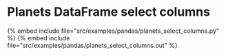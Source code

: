 # Planets DataFrame select columns

{% embed include file="src/examples/pandas/planets_select_columns.py" %}
{% embed include file="src/examples/pandas/planets_select_columns.out" %}



